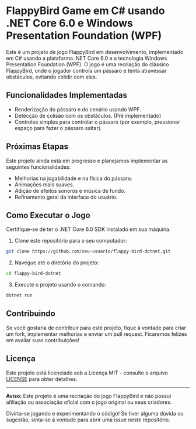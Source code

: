 # FlappyBird Game em C# usando .NET Core 6.0 e Windows Presentation Foundation (WPF)

Este é um projeto de jogo FlappyBird em desenvolvimento, implementado em C# usando a plataforma .NET Core 6.0 e a tecnologia Windows Presentation Foundation (WPF). O jogo é uma recriação do clássico FlappyBird, onde o jogador controla um pássaro e tenta atravessar obstáculos, evitando colidir com eles.

## Funcionalidades Implementadas

- Renderização do pássaro e do cenário usando WPF.
- Detecção de colisão com os obstáculos. (Pré implementado)
- Controles simples para controlar o pássaro (por exemplo, pressionar espaço para fazer o pássaro saltar).

## Próximas Etapas

Este projeto ainda está em progresso e planejamos implementar as seguintes funcionalidades:

- Melhorias na jogabilidade e na física do pássaro.
- Animações mais suaves.
- Adição de efeitos sonoros e música de fundo.
- Refinamento geral da interface do usuário.

## Como Executar o Jogo

Certifique-se de ter o .NET Core 6.0 SDK instalado em sua máquina.

1. Clone este repositório para o seu computador:

```bash
git clone https://github.com/seu-usuario/flappy-bird-dotnet.git
```

2. Navegue até o diretório do projeto:

```bash
cd flappy-bird-dotnet
```

3. Execute o projeto usando o comando:

```bash
dotnet run
```

## Contribuindo

Se você gostaria de contribuir para este projeto, fique à vontade para criar um fork, implementar melhorias e enviar um pull request. Ficaremos felizes em avaliar suas contribuições!

## Licença

Este projeto está licenciado sob a Licença MIT - consulte o arquivo [LICENSE](https://github.com/manoel0810/FlappyBird/blob/14f26c232778b4d5c5416dd59937253fd1ec331f/LICENSE) para obter detalhes.

---

**Aviso:** Este projeto é uma recriação do jogo FlappyBird e não possui afiliação ou associação oficial com o jogo original ou seus criadores.

Divirta-se jogando e experimentando o código! Se tiver alguma dúvida ou sugestão, sinta-se à vontade para abrir uma issue neste repositório.
